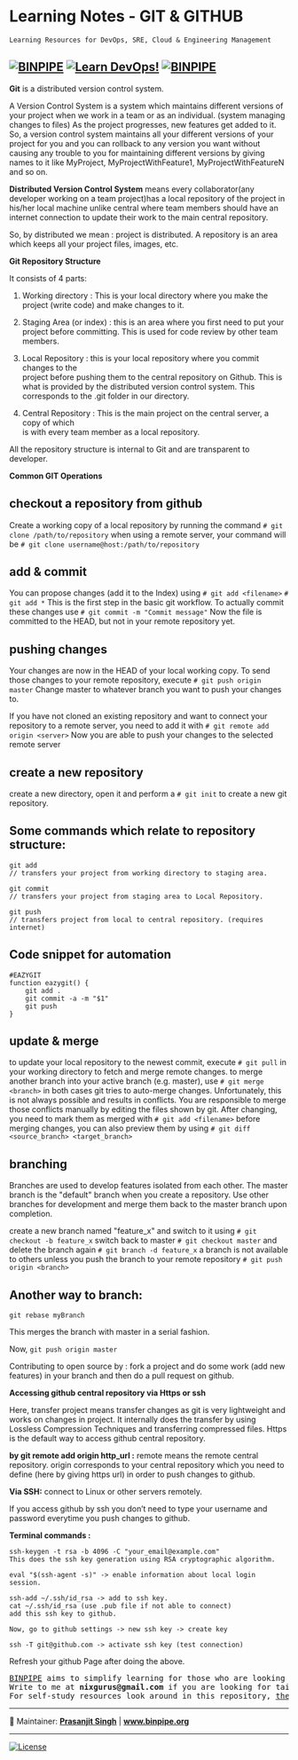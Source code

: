 
# Learning Notes - GIT & GITHUB 

`Learning Resources for DevOps, SRE, Cloud & Engineering Management`

[![BINPIPE](https://img.shields.io/badge/BINPIPE-YouTube-red)](https://www.youtube.com/channel/UCPTgt4Wo0MAnuzNEEZlk90A)
[![Learn DevOps!](https://img.shields.io/badge/BINPIPE-Learn--DevOps-orange)](https://github.com/BINPIPE/resources/blob/master/devops-lesson-plans.md)
[![BINPIPE](https://img.shields.io/badge/Live--Classroom-blue)](https://forms.gle/tDJxDyj2nJyfsgsk7)
---


**Git** is a distributed version control system.

A Version Control System is a system which maintains different versions of your project when we work in a team or as an individual. (system managing changes to files) As the project progresses, new features get added to it. So, a version control system maintains all your different versions of your project for you and you can rollback to any version you want without causing any trouble to you for maintaining different versions by giving names to it like MyProject, MyProjectWithFeature1, MyProjectWithFeatureN and so on.

**Distributed Version Control System** means every collaborator(any developer working on a team project)has a local repository of the project in his/her local machine unlike central where team members should have an internet connection to update their work to the main central repository.

So, by distributed we mean : project is distributed. A repository is an area which keeps all your project files, images, etc.

**Git Repository Structure**

It consists of 4 parts:

1.  Working directory : This is your local directory where you make the project (write code) and make changes to it.
    
2.  Staging Area (or index) : this is an area where you first need to put your project before committing. This is used for code review by other team members.
    
3.  Local Repository : this is your local repository where you commit changes to the  
    project before pushing them to the central repository on Github. This is what is provided by the distributed version control system. This corresponds to the .git folder in our directory.
    
4.  Central Repository : This is the main project on the central server, a copy of which  
    is with every team member as a local repository.
    
All the repository structure is internal to Git and are transparent to developer.

**Common GIT Operations**


**checkout a repository from github**
---
Create a working copy of a local repository by running the command
```# git clone /path/to/repository```
when using a remote server, your command will be
```# git clone username@host:/path/to/repository```



**add & commit**
---
You can propose changes (add it to the Index) using
```# git add <filename>```
```# git add *```
This is the first step in the basic git workflow. To actually commit these changes use
```# git commit -m "Commit message"```
Now the file is committed to the HEAD, but not in your remote repository yet.


**pushing changes**
---
Your changes are now in the HEAD of your local working copy. To send those changes to your remote repository, execute
```# git push origin master```
Change master to whatever branch you want to push your changes to.

If you have not cloned an existing repository and want to connect your repository to a remote server, you need to add it with
```# git remote add origin <server>```
Now you are able to push your changes to the selected remote server


**create a new repository**
---
create a new directory, open it and perform a
```# git init```
to create a new git repository.

**Some commands which relate to repository structure:**
---
```
git add
// transfers your project from working directory to staging area.

git commit
// transfers your project from staging area to Local Repository.

git push
// transfers project from local to central repository. (requires internet)
```

**Code snippet for automation**
---
```
#EAZYGIT
function eazygit() {
    git add .
    git commit -a -m "$1"
    git push
}
```
**update & merge**
---
to update your local repository to the newest commit, execute
```# git pull```
in your working directory to fetch and merge remote changes.
to merge another branch into your active branch (e.g. master), use
```# git merge <branch>```
in both cases git tries to auto-merge changes. Unfortunately, this is not always possible and results in conflicts. You are responsible to merge those conflicts manually by editing the files shown by git. After changing, you need to mark them as merged with
```# git add <filename>```
before merging changes, you can also preview them by using
```# git diff <source_branch> <target_branch>```


**branching**
---
Branches are used to develop features isolated from each other.
The master branch is the "default" branch when you create a repository.
Use other branches for development and merge them back to the master branch upon completion.

create a new branch named "feature_x" and switch to it using
```# git checkout -b feature_x```
switch back to master
```# git checkout master```
and delete the branch again
```# git branch -d feature_x```
a branch is not available to others unless you push the branch to your remote repository
```# git push origin <branch>```

**Another way to branch:**
---

```git rebase myBranch```

This merges the branch with master in a serial fashion.

Now,
```git push origin master```

Contributing to open source by : fork a project and do some work (add new features) in your branch and then do a pull request on github.



**Accessing github central repository via Https or ssh**

Here, transfer project means transfer changes as git is very lightweight and works on changes in project. It internally does the transfer by using Lossless Compression Techniques and transferring compressed files. Https is the default way to access github central repository.

**by git remote add origin http_url :**
remote means the remote central repository.
origin corresponds to your central repository
which you need to define (here by giving https 
url) in order to push changes to github.

**Via SSH:** connect to Linux or other servers remotely.

If you access github by ssh you don’t need to type your username and password everytime you push changes to github.

**Terminal commands :**
```
ssh-keygen -t rsa -b 4096 -C "your_email@example.com"
This does the ssh key generation using RSA cryptographic algorithm.

eval "$(ssh-agent -s)" -> enable information about local login session.

ssh-add ~/.ssh/id_rsa -> add to ssh key.
cat ~/.ssh/id_rsa (use .pub file if not able to connect)
add this ssh key to github.  

Now, go to github settings -> new ssh key -> create key

ssh -T git@github.com -> activate ssh key (test connection)
```
Refresh your github Page after doing the above.
    

<pre>
<a href="https://www.binpipe.org">BINPIPE</a> aims to simplify learning for those who are looking to make a foothold in the industry. 
Write to me at <b>nixgurus@gmail.com</b> if you are looking for tailor-made training sessions. 
For self-study resources look around in this repository, <a href="https://www.binpipe.org/">the Binpipe Blog</a> and <a href="https://www.youtube.com/channel/UCPTgt4Wo0MAnuzNEEZlk90A">Youtube Channel</a>.
</pre>

___
:ledger: Maintainer: **[Prasanjit Singh](https://www.linkedin.com/in/prasanjit-singh)** | **www.binpipe.org**
___

[![License](https://img.shields.io/badge/License-Apache%202.0-blue.svg)](https://opensource.org/licenses/Apache-2.0)
